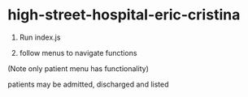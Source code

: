# high-street-hospital-eric-cristina

1) Run index.js

2) follow menus to navigate functions

(Note only patient menu has functionality)

patients may be admitted, discharged and listed